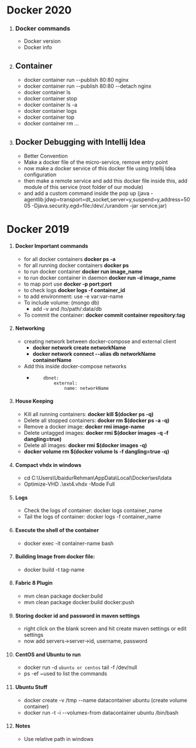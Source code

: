 # Docker 2020

1. ### Docker commands
    - Docker version
    - Docker info

2. ## Container
    - docker container run --publish 80:80 nginx
    - docker container run --publish 80:80 --detach nginx
    - docker container ls
    - docker container stop <container-name>
    - docker container ls -a
    - docker container logs <container-name>
    - docker container top <container-name>
    - docker container rm ...<container-id-first-3-digit>



3. ## Docker Debugging with Intellij Idea
    - Better Convention
    - Make a docker file of the micro-service, remove entry point
    - now make a docker service of this docker file using Intellij Idea configuration 
    - then make a remote service and add this docker file inside this, add module of this service (root folder of our module)
    - and add a custom command inside the pop up (java -agentlib:jdwp=transport=dt_socket,server=y,suspend=y,address=5005 -Djava.security.egd=file:/dev/./urandom -jar service.jar)

# Docker 2019

1. #### Docker Important commands
    - for all docker containers **docker ps -a**
    - for all running docker containers **docker ps**
    - to run docker container **docker run image_name**
    - to run docker container in daemon **docker run -d image_name**
    - to map port use **docker -p port:port**
    - to check logs **docker logs -f container_id**
    - to add environment: use -e var:var-name
    - To include volume: (mongo db)
        - add -v and /to/path/:data/db
    - To commit the container: **docker commit container repository:tag**
      
2. #### Networking
    - creating network between docker-compose and external client 
        - **docker network create networkName**
        - **docker network connect --alias db networkName containerName**
    - Add this inside docker-compose networks
        - ```
              dbnet:
                  external: 
                      name: networkName
          ```
3. #### House Keeping
    - Kill all running containers: **docker kill $(docker ps -q)**
    - Delete all stopped containers: **docker rm $(docker ps -a -q)**
    - Remove a docker image: **docker rmi image-name**
    - Delete untagged images: **docker rmi $(docker images -q -f dangling=true)**
    - Delete all images: **docker rmi $(docker images -q)**
    - **docker volume rm $(docker volume ls -f dangling=true -q)**
    
4. #### Compact vhdx in windows
    - cd C:\Users\UbaidurRehman\AppData\Local\Docker\wsl\data
    - Optimize-VHD .\ext4.vhdx -Mode Full

5.  #### Logs
    - Check the logs of container: docker logs container_name
    - Tail the logs of container: docker logs -f container_name

6. #### Execute the shell of the container
    - docker exec -it container-name bash

7. #### Building Image from docker file:
    - docker build -t tag-name

8. #### Fabric 8 Plugin
    - mvn clean package docker:build
    - mvn clean package docker:build docker:push

9. #### Storing docker id and password in maven settings
    - right click on the blank screen and hit create maven settings or edit settings
    - now add servers->server->id, username, password
    
10. #### CentOS and Ubuntu to run
    - docker run -d `ubuntu or centos` tail -f /dev/null
    - ps -ef ~used to list the commands

11. #### Ubuntu Stuff
    - docker create -v /tmp --name datacontainer ubuntu (create volume container)
    - docker run -t -i --volumes-from datacontainer ubuntu /bin/bash

12. #### Notes
    - Use relative path in windows

